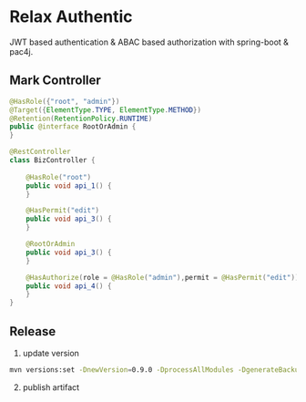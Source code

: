 # Relax Authentic

JWT based authentication & ABAC based authorization with spring-boot & pac4j.

## Mark Controller

```java
@HasRole({"root", "admin"})
@Target({ElementType.TYPE, ElementType.METHOD})
@Retention(RetentionPolicy.RUNTIME)
public @interface RootOrAdmin {
}

@RestController
class BizController {
    
    @HasRole("root")
    public void api_1() {
    }

    @HasPermit("edit")
    public void api_3() {
    }

    @RootOrAdmin
    public void api_3() {
    }

    @HasAuthorize(role = @HasRole("admin"),permit = @HasPermit("edit"))
    public void api_4() {
    }
}
```

## Release 

1. update version

```bash
mvn versions:set -DnewVersion=0.9.0 -DprocessAllModules -DgenerateBackupPoms=false versions:commit
```

2. publish artifact

